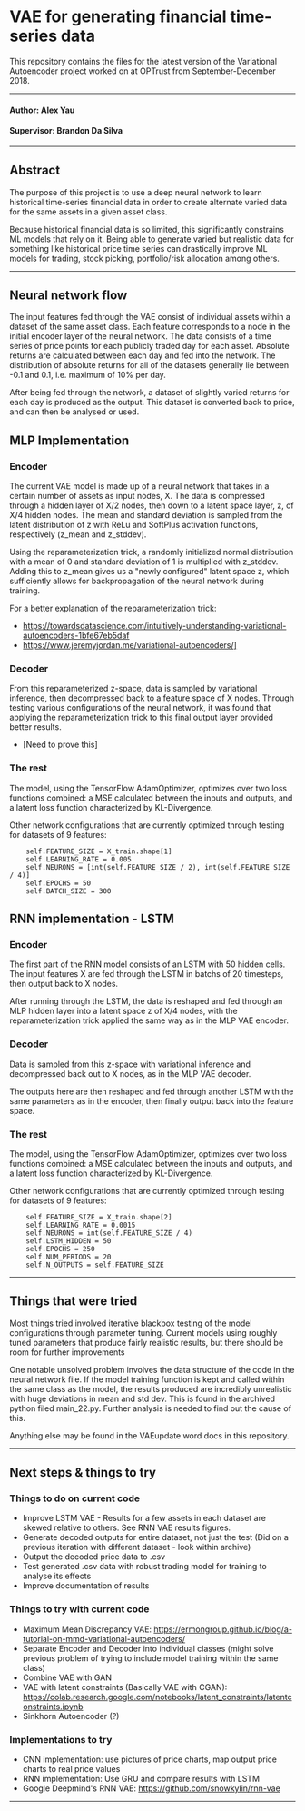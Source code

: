 # VAE for generating financial time-series data

This repository contains the files for the latest version of the Variational Autoencoder 
project worked on at OPTrust from September-December 2018.

---------------------------------------------------------------------------------------------------------

#### Author: Alex Yau

#### Supervisor: Brandon Da Silva

---------------------------------------------------------------------------------------------------------

## Abstract

The purpose of this project is to use a deep neural network to learn historical 
time-series financial data in order to create alternate varied data for the same assets in a given asset class.

Because historical financial data is so limited, this significantly constrains ML models that rely on it.
Being able to generate varied but realistic data for something like historical price time series 
can drastically improve ML models for trading, stock picking, portfolio/risk allocation among others.

---------------------------------------------------------------------------------------------------------

## Neural network flow

The input features fed through the VAE consist of individual assets within a dataset of the same asset class.
Each feature corresponds to a node in the initial encoder layer of the neural network. 
The data consists of a time series of price points for each publicly traded day for each asset.
Absolute returns are calculated between each day and fed into the network. 
The distribution of absolute returns for all of the datasets generally lie between -0.1 and 0.1, i.e. maximum of 10% per day.

After being fed through the network, a dataset of slightly varied returns for each day is produced as the output.
This dataset is converted back to price, and can then be analysed or used.


## MLP Implementation

### Encoder
The current VAE model is made up of a neural network that takes in a certain number of assets as input nodes, X. 
The data is compressed through a hidden layer of X/2 nodes, then down to a latent space layer, z, of X/4 hidden nodes. 
The mean and standard deviation is sampled from the latent distribution of z with ReLu and SoftPlus activation functions, respectively
(z_mean and z_stddev).

Using the reparameterization trick, a randomly initialized normal distribution with a mean of 0 and standard deviation of 1 
is multiplied with z_stddev. Adding this to z_mean gives us a "newly configured" latent space z, which sufficiently allows for
backpropagation of the neural network during training. 

For a better explanation of the reparameterization trick: 
*   https://towardsdatascience.com/intuitively-understanding-variational-autoencoders-1bfe67eb5daf
*   https://www.jeremyjordan.me/variational-autoencoders/]

### Decoder
From this reparameterized z-space, data is sampled by variational inference, then decompressed back to a feature space of X nodes.
Through testing various configurations of the neural network, it was found that applying the reparameterization trick 
to this final output layer provided better results.
*   [Need to prove this]

### The rest
The model, using the TensorFlow AdamOptimizer, optimizes over two loss functions combined:
a MSE calculated between the inputs and outputs, and a latent loss function characterized by KL-Divergence. 

Other network configurations that are currently optimized through testing for datasets of 9 features:

        self.FEATURE_SIZE = X_train.shape[1] 
        self.LEARNING_RATE = 0.005
        self.NEURONS = [int(self.FEATURE_SIZE / 2), int(self.FEATURE_SIZE / 4)]
        self.EPOCHS = 50
        self.BATCH_SIZE = 300

## RNN implementation - LSTM

### Encoder

The first part of the RNN model consists of an LSTM with 50 hidden cells. 
The input features X are fed through the LSTM in batchs of 20 timesteps, then output back to X nodes.

After running through the LSTM, the data is reshaped and fed through an MLP hidden layer into a latent space z of X/4 nodes, 
with the reparameterization trick applied the same way as in the MLP VAE encoder. 

### Decoder

Data is sampled from this z-space with variational inference and decompressed back out to X nodes, as in the MLP VAE decoder.

The outputs here are then reshaped and fed through another LSTM with the same parameters as in the encoder,
then finally output back into the feature space.

### The rest

The model, using the TensorFlow AdamOptimizer, optimizes over two loss functions combined:
a MSE calculated between the inputs and outputs, and a latent loss function characterized by KL-Divergence. 

Other network configurations that are currently optimized through testing for datasets of 9 features:

        self.FEATURE_SIZE = X_train.shape[2]
        self.LEARNING_RATE = 0.0015
        self.NEURONS = int(self.FEATURE_SIZE / 4)
        self.LSTM_HIDDEN = 50
        self.EPOCHS = 250
        self.NUM_PERIODS = 20
        self.N_OUTPUTS = self.FEATURE_SIZE

---------------------------------------------------------------------------------------------------------

## Things that were tried

Most things tried involved iterative blackbox testing of the model configurations through parameter tuning.
Current models using roughly tuned parameters that produce fairly realistic results, but there should be room
for further improvements

One notable unsolved problem involves the data structure of the code in the neural network file.
If the model training function is kept and called within the same class as the model, the results produced
are incredibly unrealistic with huge deviations in mean and std dev. 
This is found in the archived python filed main_22.py. Further analysis is needed to find out the cause of this.

Anything else may be found in the VAEupdate word docs in this repository.

---------------------------------------------------------------------------------------------------------

## Next steps & things to try

### Things to do on current code
*   Improve LSTM VAE - Results for a few assets in each dataset are skewed relative to others. See RNN VAE results figures.
*   Generate decoded outputs for entire dataset, not just the test  (Did on a previous iteration with different dataset - look within archive)
*   Output the decoded price data to .csv
*   Test generated .csv data with robust trading model for training to analyse its effects
*   Improve documentation of results

### Things to try with current code
*   Maximum Mean Discrepancy VAE: https://ermongroup.github.io/blog/a-tutorial-on-mmd-variational-autoencoders/ 
*   Separate Encoder and Decoder into individual classes (might solve previous problem of trying to include model training within the same class)
*   Combine VAE with GAN 
*   VAE with latent constraints (Basically VAE with CGAN): https://colab.research.google.com/notebooks/latent_constraints/latentconstraints.ipynb 
*   Sinkhorn Autoencoder (?)

### Implementations to try
*   CNN implementation: use pictures of price charts, map output price charts to real price values
*   RNN implementation: Use GRU and compare results with LSTM
*   Google Deepmind's RNN VAE: https://github.com/snowkylin/rnn-vae

---------------------------------------------------------------------------------------------------------
